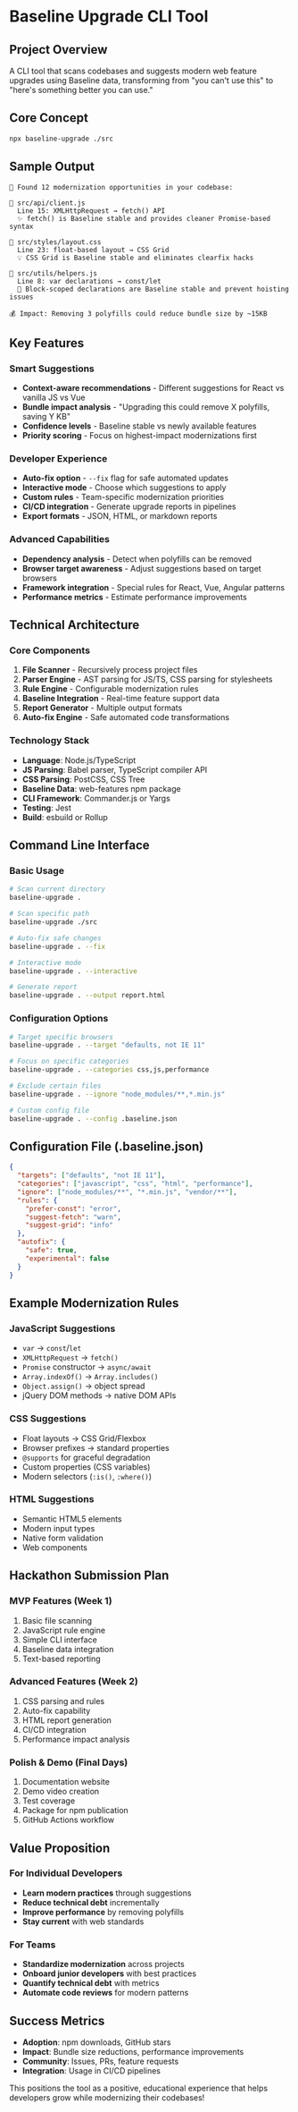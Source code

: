 # Baseline Upgrade CLI Tool

## Project Overview

A CLI tool that scans codebases and suggests modern web feature upgrades using Baseline data, transforming from "you can't use this" to "here's something better you can use."

## Core Concept

```bash
npx baseline-upgrade ./src
```

## Sample Output

```text
🚀 Found 12 modernization opportunities in your codebase:

📁 src/api/client.js
  Line 15: XMLHttpRequest → fetch() API
  ✨ fetch() is Baseline stable and provides cleaner Promise-based syntax
  
📁 src/styles/layout.css  
  Line 23: float-based layout → CSS Grid
  💡 CSS Grid is Baseline stable and eliminates clearfix hacks
  
📁 src/utils/helpers.js
  Line 8: var declarations → const/let
  🎯 Block-scoped declarations are Baseline stable and prevent hoisting issues

💰 Impact: Removing 3 polyfills could reduce bundle size by ~15KB
```

## Key Features

### Smart Suggestions

- **Context-aware recommendations** - Different suggestions for React vs vanilla JS vs Vue
- **Bundle impact analysis** - "Upgrading this could remove X polyfills, saving Y KB"
- **Confidence levels** - Baseline stable vs newly available features
- **Priority scoring** - Focus on highest-impact modernizations first

### Developer Experience

- **Auto-fix option** - `--fix` flag for safe automated updates
- **Interactive mode** - Choose which suggestions to apply
- **Custom rules** - Team-specific modernization priorities
- **CI/CD integration** - Generate upgrade reports in pipelines
- **Export formats** - JSON, HTML, or markdown reports

### Advanced Capabilities

- **Dependency analysis** - Detect when polyfills can be removed
- **Browser target awareness** - Adjust suggestions based on target browsers
- **Framework integration** - Special rules for React, Vue, Angular patterns
- **Performance metrics** - Estimate performance improvements

## Technical Architecture

### Core Components

1. **File Scanner** - Recursively process project files
2. **Parser Engine** - AST parsing for JS/TS, CSS parsing for stylesheets
3. **Rule Engine** - Configurable modernization rules
4. **Baseline Integration** - Real-time feature support data
5. **Report Generator** - Multiple output formats
6. **Auto-fix Engine** - Safe automated code transformations

### Technology Stack

- **Language**: Node.js/TypeScript
- **JS Parsing**: Babel parser, TypeScript compiler API
- **CSS Parsing**: PostCSS, CSS Tree
- **Baseline Data**: web-features npm package
- **CLI Framework**: Commander.js or Yargs
- **Testing**: Jest
- **Build**: esbuild or Rollup

## Command Line Interface

### Basic Usage

```bash
# Scan current directory
baseline-upgrade .

# Scan specific path
baseline-upgrade ./src

# Auto-fix safe changes
baseline-upgrade . --fix

# Interactive mode
baseline-upgrade . --interactive

# Generate report
baseline-upgrade . --output report.html
```

### Configuration Options

```bash
# Target specific browsers
baseline-upgrade . --target "defaults, not IE 11"

# Focus on specific categories
baseline-upgrade . --categories css,js,performance

# Exclude certain files
baseline-upgrade . --ignore "node_modules/**,*.min.js"

# Custom config file
baseline-upgrade . --config .baseline.json
```

## Configuration File (.baseline.json)

```json
{
  "targets": ["defaults", "not IE 11"],
  "categories": ["javascript", "css", "html", "performance"],
  "ignore": ["node_modules/**", "*.min.js", "vendor/**"],
  "rules": {
    "prefer-const": "error",
    "suggest-fetch": "warn",
    "suggest-grid": "info"
  },
  "autofix": {
    "safe": true,
    "experimental": false
  }
}
```

## Example Modernization Rules

### JavaScript Suggestions

- `var` → `const`/`let`
- `XMLHttpRequest` → `fetch()`
- `Promise` constructor → `async/await`
- `Array.indexOf()` → `Array.includes()`
- `Object.assign()` → object spread
- jQuery DOM methods → native DOM APIs

### CSS Suggestions

- Float layouts → CSS Grid/Flexbox
- Browser prefixes → standard properties
- `@supports` for graceful degradation
- Custom properties (CSS variables)
- Modern selectors (`:is()`, `:where()`)

### HTML Suggestions

- Semantic HTML5 elements
- Modern input types
- Native form validation
- Web components

## Hackathon Submission Plan

### MVP Features (Week 1)

1. Basic file scanning
2. JavaScript rule engine
3. Simple CLI interface
4. Baseline data integration
5. Text-based reporting

### Advanced Features (Week 2)

1. CSS parsing and rules
2. Auto-fix capability
3. HTML report generation
4. CI/CD integration
5. Performance impact analysis

### Polish & Demo (Final Days)

1. Documentation website
2. Demo video creation
3. Test coverage
4. Package for npm publication
5. GitHub Actions workflow

## Value Proposition

### For Individual Developers

- **Learn modern practices** through suggestions
- **Reduce technical debt** incrementally
- **Improve performance** by removing polyfills
- **Stay current** with web standards

### For Teams

- **Standardize modernization** across projects
- **Onboard junior developers** with best practices
- **Quantify technical debt** with metrics
- **Automate code reviews** for modern patterns

## Success Metrics

- **Adoption**: npm downloads, GitHub stars
- **Impact**: Bundle size reductions, performance improvements
- **Community**: Issues, PRs, feature requests
- **Integration**: Usage in CI/CD pipelines

This positions the tool as a positive, educational experience that helps developers grow while modernizing their codebases!